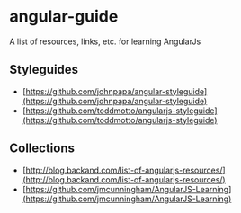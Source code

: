 # angular-guide
A list of resources, links, etc. for learning AngularJs

## Styleguides
* [https://github.com/johnpapa/angular-styleguide](https://github.com/johnpapa/angular-styleguide)
* [https://github.com/toddmotto/angularjs-styleguide](https://github.com/toddmotto/angularjs-styleguide)

## Collections
* [http://blog.backand.com/list-of-angularjs-resources/](http://blog.backand.com/list-of-angularjs-resources/)
* [https://github.com/jmcunningham/AngularJS-Learning](https://github.com/jmcunningham/AngularJS-Learning)